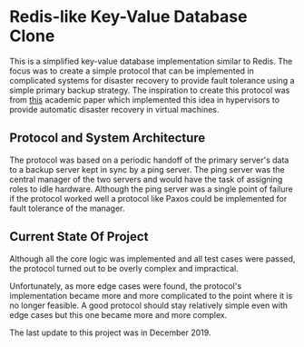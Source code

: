 # Redis-like Key-Value Database Clone

This is a simplified key-value database implementation similar to Redis. The focus was to create a simple protocol that can be implemented in complicated systems for disaster recovery to provide fault tolerance using a simple primary backup strategy. The inspiration to create this protocol was from [this](https://css.csail.mit.edu/6.824/2014/papers/bressoud-hypervisor.pdf) academic paper which implemented this idea in hypervisors to provide automatic disaster recovery in virtual machines. 

## Protocol and System Architecture

The protocol was based on a periodic handoff of the primary server's data to a backup server kept in sync by a ping server. The ping server was the central manager of the two servers and would have the task of assigning roles to idle hardware. Although the ping server was a single point of failure if the protocol worked well a protocol like Paxos could be implemented for fault tolerance of the manager.

## Current State Of Project

Although all the core logic was implemented and all test cases were passed, the protocol turned out to be overly complex and impractical. 

Unfortunately, as more edge cases were found, the protocol's implementation became more and more complicated to the point where it is no longer feasible. A good protocol should stay relatively simple even with edge cases but this one became more and more complex.

The last update to this project was in December 2019.
